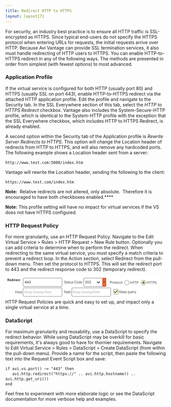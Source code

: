 ```yaml
---
title: Redirect HTTP to HTTPS
layout: layout171
---
```

For security, an industry best practice is to ensure all HTTP traffic is SSL-encrypted as HTTPS. Since typical end-users do not specify the HTTPS protocol when entering URLs for requests, the initial requests arrive over HTTP. Because Avi Vantage can provide SSL termination services, it also must handle redirecting of HTTP users to HTTPS. You can enable HTTP-to-HTTPS redirect in any of the following ways. The methods are presented in order from simplest (with fewest options) to most advanced.

### Application Profile

If the virtual service is configured for both HTTP (usually port 80) and HTTPS (usually SSL on port 443), enable HTTP-to-HTTPS redirect via the attached HTTP application profile. Edit the profile and navigate to the Security tab. In the SSL Everywhere section of this tab, select the *HTTP to HTTPS Redirect* checkbox. Vantage also includes the System-Secure-HTTP profile, which is identical to the System-HTTP profile with the exception that the SSL Everywhere checkbox, which includes HTTP to HTTPS Redirect, is already enabled.

A second option within the Security tab of the Application profile is *Rewrite Server Redirects to HTTPS*. This option will change the Location header of redirects from HTTP to HTTPS, and will also remove any hardcoded ports. The following example shows a Location header sent from a server:

<pre><code class="language-lua">http://www.test.com:5000/index.htm</code></pre>  

Vantage will rewrite the Location header, sending the following to the client:

<pre><code class="language-lua">https://www.test.com/index.htm</code></pre>  

**Note:**  Relative redirects are not altered, only absolute.  Therefore it is encouraged to have both checkboxes enabled.****

**Note:** This profile setting will have no impact for virtual services if the VS does not have HTTPS configured.

### HTTP Request Policy

For more granularity, use an HTTP Request Policy. Navigate to the Edit Virtual Service > Rules > HTTP Request > New Rule button. Optionally you can add criteria to determine when to perform the redirect. When redirecting to the same virtual service, you must specify a match criteria to prevent a redirect loop. In the Action section, select Redirect from the pull-down menu. Then set the protocol to HTTPS. This will set the redirect port to 443 and the redirect response code to 302 (temporary redirect).

<a href="img/Policy1.png"><img class="size-full wp-image-42 alignright" src="img/Policy1.png" alt="Policy" width="480" height="68"></a> HTTP Request Policies are quick and easy to set up, and impact only a single virtual service at a time.

### DataScript

For maximum granularity and reusability, use a DataScript to specify the redirect behavior. While using DataScript may be overkill for basic requirements, it's always good to have for thornier requirements. Navigate to Edit Virtual Service > Rules > DataScript > Create DataScript (from within the pull-down menu). Provide a name for the script, then paste the following text into the Request Event Script box and save:

<pre><code class="language-lua">if avi.vs.port() ~= "443" then
   avi.http.redirect("https://" .. avi.http.hostname() .. avi.http.get_uri())
end</code></pre>  

Feel free to experiment with more elaborate logic or see the DataScript documentation for more verbose help and examples.

